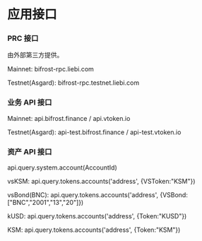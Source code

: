 # 应用接口

### PRC 接口

由外部第三方提供。

Mainnet: bifrost-rpc.liebi.com 

Testnet\(Asgard\): bifrost-rpc.testnet.liebi.com 

### 业务 API 接口

Mainnet: api.bifrost.finance / api.vtoken.io 

Testnet\(Asgard\): api-test.bifrost.finance / api-test.vtoken.io

### 资产 API 接口

api.query.system.account(AccountId)

vsKSM: api.query.tokens.accounts('address', {VSToken:"KSM"})

vsBond(BNC): api.query.tokens.accounts('address', {VSBond:["BNC","2001","13","20"]})

kUSD: api.query.tokens.accounts('address', {Token:"KUSD"})

KSM: api.query.tokens.accounts('address', {Token:"KSM"})

